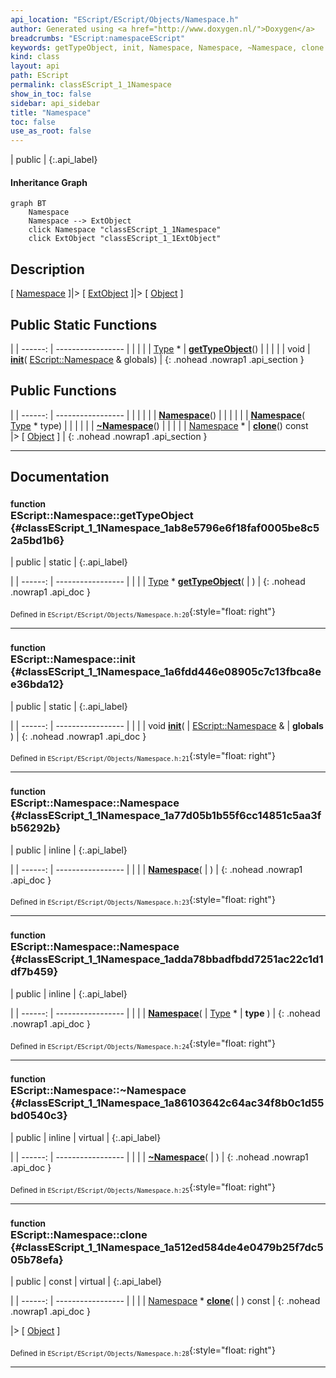```yaml
---
api_location: "EScript/EScript/Objects/Namespace.h"
author: Generated using <a href="http://www.doxygen.nl/">Doxygen</a>
breadcrumbs: "EScript:namespaceEScript"
keywords: getTypeObject, init, Namespace, Namespace, ~Namespace, clone
kind: class
layout: api
path: EScript
permalink: classEScript_1_1Namespace
show_in_toc: false
sidebar: api_sidebar
title: "Namespace"
toc: false
use_as_root: false
---
```


| public |
{:.api_label}

#### Inheritance Graph

```mermaid
graph BT
	Namespace
	Namespace --> ExtObject
	click Namespace "classEScript_1_1Namespace"
	click ExtObject "classEScript_1_1ExtObject"
```

## Description

[ [Namespace](classEScript_1_1Namespace) ]|> [ [ExtObject](classEScript_1_1ExtObject) ]|> [ [Object](classEScript_1_1Object) ]



## Public Static Functions

|
| ------: | ----------------- |
|  | |
| [Type](classEScript_1_1Type) * | **[getTypeObject](#classEScript_1_1Namespace_1ab8e5796e6f18faf0005be8c52a5bd1b6)**() |
|  | |
| void | **[init](#classEScript_1_1Namespace_1a6fdd446e08905c7c13fbca8ee36bda12)**( [EScript::Namespace](classEScript_1_1Namespace) & globals) |
{: .nohead .nowrap1 .api_section }


## Public Functions

|
| ------: | ----------------- |
|  | |
|  | **[Namespace](#classEScript_1_1Namespace_1a77d05b1b55f6cc14851c5aa3fb56292b)**() |
|  | |
|  | **[Namespace](#classEScript_1_1Namespace_1adda78bbadfbdd7251ac22c1d1df7b459)**( [Type](classEScript_1_1Type) * type) |
|  | |
|  | **[~Namespace](#classEScript_1_1Namespace_1a86103642c64ac34f8b0c1d55bd0540c3)**() |
|  | |
| [Namespace](classEScript_1_1Namespace) * | **[clone](#classEScript_1_1Namespace_1a512ed584de4e0479b25f7dc505b78efa)**() const <br/> |> [ [Object](classEScript_1_1Object) ] |
{: .nohead .nowrap1 .api_section }


-------------------------------------------------------------------

## Documentation

### <small>function</small><br/> EScript::Namespace::getTypeObject {#classEScript_1_1Namespace_1ab8e5796e6f18faf0005be8c52a5bd1b6}

| public | static |
{:.api_label}

|
| ------: | ----------------- |
|  |
| [Type](classEScript_1_1Type) * **[getTypeObject](#classEScript_1_1Namespace_1ab8e5796e6f18faf0005be8c52a5bd1b6)**( |  ) |
{: .nohead .nowrap1 .api_doc }





<sub>Defined in `EScript/EScript/Objects/Namespace.h:20`</sub>{:style="float: right"}

-------------------------------------------------------------------

### <small>function</small><br/> EScript::Namespace::init {#classEScript_1_1Namespace_1a6fdd446e08905c7c13fbca8ee36bda12}

| public | static |
{:.api_label}

|
| ------: | ----------------- |
|  |
| void **[init](#classEScript_1_1Namespace_1a6fdd446e08905c7c13fbca8ee36bda12)**( |  [EScript::Namespace](classEScript_1_1Namespace) & | **globals** ) |
{: .nohead .nowrap1 .api_doc }





<sub>Defined in `EScript/EScript/Objects/Namespace.h:21`</sub>{:style="float: right"}

-------------------------------------------------------------------

### <small>function</small><br/> EScript::Namespace::Namespace {#classEScript_1_1Namespace_1a77d05b1b55f6cc14851c5aa3fb56292b}

| public | inline |
{:.api_label}

|
| ------: | ----------------- |
|  |
|  **[Namespace](#classEScript_1_1Namespace_1a77d05b1b55f6cc14851c5aa3fb56292b)**( |  ) |
{: .nohead .nowrap1 .api_doc }





<sub>Defined in `EScript/EScript/Objects/Namespace.h:23`</sub>{:style="float: right"}

-------------------------------------------------------------------

### <small>function</small><br/> EScript::Namespace::Namespace {#classEScript_1_1Namespace_1adda78bbadfbdd7251ac22c1d1df7b459}

| public | inline |
{:.api_label}

|
| ------: | ----------------- |
|  |
|  **[Namespace](#classEScript_1_1Namespace_1adda78bbadfbdd7251ac22c1d1df7b459)**( |  [Type](classEScript_1_1Type) * | **type** ) |
{: .nohead .nowrap1 .api_doc }





<sub>Defined in `EScript/EScript/Objects/Namespace.h:24`</sub>{:style="float: right"}

-------------------------------------------------------------------

### <small>function</small><br/> EScript::Namespace::~Namespace {#classEScript_1_1Namespace_1a86103642c64ac34f8b0c1d55bd0540c3}

| public | inline | virtual |
{:.api_label}

|
| ------: | ----------------- |
|  |
|  **[~Namespace](#classEScript_1_1Namespace_1a86103642c64ac34f8b0c1d55bd0540c3)**( |  ) |
{: .nohead .nowrap1 .api_doc }





<sub>Defined in `EScript/EScript/Objects/Namespace.h:25`</sub>{:style="float: right"}

-------------------------------------------------------------------

### <small>function</small><br/> EScript::Namespace::clone {#classEScript_1_1Namespace_1a512ed584de4e0479b25f7dc505b78efa}

| public | const | virtual |
{:.api_label}

|
| ------: | ----------------- |
|  |
| [Namespace](classEScript_1_1Namespace) * **[clone](#classEScript_1_1Namespace_1a512ed584de4e0479b25f7dc505b78efa)**( |  ) const |
{: .nohead .nowrap1 .api_doc }

|> [ [Object](classEScript_1_1Object) ]





<sub>Defined in `EScript/EScript/Objects/Namespace.h:28`</sub>{:style="float: right"}

-------------------------------------------------------------------

